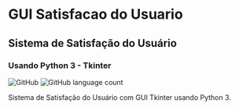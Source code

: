 # GUI Satisfacao do Usuario
## Sistema de Satisfação do Usuário
### Usando Python 3 - Tkinter

![GitHub](https://img.shields.io/github/license/diegolisboadev/GUI-Satisfacao-do-Usuario?style=plastic)
![GitHub language count](https://img.shields.io/github/languages/count/diegolisboadev/GUI-Satisfacao-do-Usuario)

Sistema de Satisfação do Usuário com GUI Tkinter usando Python 3.
